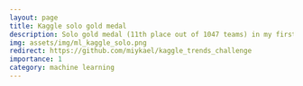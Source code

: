 ```yaml
---
layout: page
title: Kaggle solo gold medal
description: Solo gold medal (11th place out of 1047 teams) in my first ever Kaggle challenge!
img: assets/img/ml_kaggle_solo.png
redirect: https://github.com/miykael/kaggle_trends_challenge
importance: 1
category: machine learning
---
```

